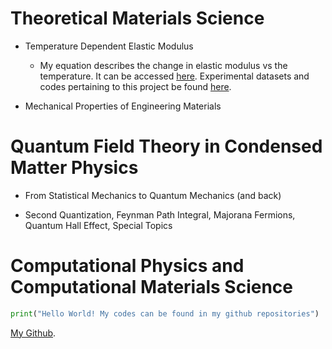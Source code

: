 # Theoretical Materials Science

- Temperature Dependent Elastic Modulus
  - My equation describes the change in elastic modulus vs the temperature. It can be accessed [here](https://www.sciencedirect.com/science/article/abs/pii/S135964621400493X). Experimental datasets and codes pertaining to this project be found [here]([https://github.com/quantizedreza/](https://github.com/quantizedreza/elastic-modulus-temperature)).  
   
- Mechanical Properties of Engineering Materials 

# Quantum Field Theory in Condensed Matter Physics 

 - From Statistical Mechanics to Quantum Mechanics (and back)

 - Second Quantization, Feynman Path Integral, Majorana Fermions, Quantum Hall Effect, Special Topics


# Computational Physics and Computational Materials Science

```python
print("Hello World! My codes can be found in my github repositories")
```

[My Github](https://github.com/quantizedreza/).
